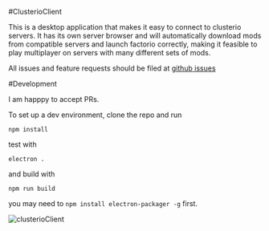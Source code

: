 #ClusterioClient

This is a desktop application that makes it easy to connect to clusterio 
servers. It has its own server browser and will automatically download mods from 
compatible servers and launch factorio correctly, making it feasible to play 
multiplayer on servers with many different sets of mods.

All issues and feature requests should be filed at [github issues](https://github.com/Danielv123/factorioClusterioClient/issues)

#Development

I am happpy to accept PRs.

To set up a dev environment, clone the repo and run

    npm install

test with

    electron .

and build with

    npm run build

you may need to `npm install electron-packager -g`  first.

![clusterioClient](https://puu.sh/unNqs/aa460ed16c.png)